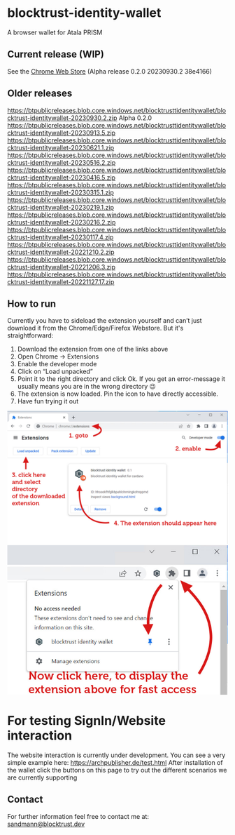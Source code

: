 # blocktrust-identity-wallet
A browser wallet for Atala PRISM

## Current release (WIP)
See the [Chrome Web Store](https://chrome.google.com/webstore/detail/lmnkhjcebkjmcgncgemdkbkmmbdkhnnk) (Alpha release 0.2.0 20230930.2 38e4166)

## Older releases
https://btpublicreleases.blob.core.windows.net/blocktrusttidentitywallet/blocktrust-identitywallet-20230930.2.zip Alpha 0.2.0
https://btpublicreleases.blob.core.windows.net/blocktrusttidentitywallet/blocktrust-identitywallet-20230913.5.zip
https://btpublicreleases.blob.core.windows.net/blocktrusttidentitywallet/blocktrust-identitywallet-20230621.1.zip
https://btpublicreleases.blob.core.windows.net/blocktrusttidentitywallet/blocktrust-identitywallet-20230516.2.zip
https://btpublicreleases.blob.core.windows.net/blocktrusttidentitywallet/blocktrust-identitywallet-20230416.5.zip
https://btpublicreleases.blob.core.windows.net/blocktrusttidentitywallet/blocktrust-identitywallet-20230315.1.zip
https://btpublicreleases.blob.core.windows.net/blocktrusttidentitywallet/blocktrust-identitywallet-20230219.1.zip
https://btpublicreleases.blob.core.windows.net/blocktrusttidentitywallet/blocktrust-identitywallet-20230216.2.zip
https://btpublicreleases.blob.core.windows.net/blocktrusttidentitywallet/blocktrust-identitywallet-20230117.4.zip
https://btpublicreleases.blob.core.windows.net/blocktrusttidentitywallet/blocktrust-identitywallet-20221210.2.zip
https://btpublicreleases.blob.core.windows.net/blocktrusttidentitywallet/blocktrust-identitywallet-20221206.3.zip
https://btpublicreleases.blob.core.windows.net/blocktrusttidentitywallet/blocktrust-identitywallet-20221127.17.zip

## How to run
Currently you have to sideload the extension yourself and can’t just download it from the Chrome/Edge/Firefox Webstore.
But it's straightforward:
1.	Download the extension from one of the links above
2.	Open Chrome → Extensions
3.	Enable the developer mode
4.	Click on “Load unpacked”
5.	Point it to the right directory and click Ok. If you get an error-message it usually means you are in the wrong directory 😉
6.	The extension is now loaded. Pin the icon to have directly accessible.
7.	Have fun trying it out

![Install wallet in chrome](installChromeWallet1.jpg)
![Enable wallet in chrome](installChromeWallet2.jpg)

# For testing SignIn/Website interaction
The website interaction is currently under development. You can see a very simple example here: https://archpublisher.de/test.html
After installation of the wallet click the buttons on this page to try out the different scenarios we are currently supporting

## Contact
For further information feel free to contact me at: sandmann@blocktrust.dev
